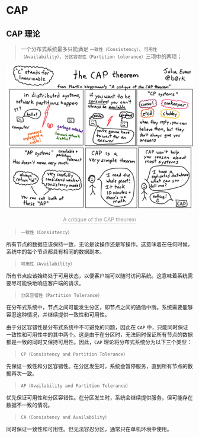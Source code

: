 # CAP

## CAP 理论

> 一个分布式系统最多只能满足 `一致性（Consistency）`、`可用性（Availability）`、`分区容忍性（Partition tolorance）`三项中的两项；

![](,/../img/cap.png)
<center>
    <div style="color:orange; border-bottom: 1px solid #d9d9d9;
    display: inline-block;
    color: #999;
    padding: 2px;">A critique of the CAP theorem</div>
</center>

> `一致性（Consistency）`

所有节点的数据应该保持一致，无论是读操作还是写操作。这意味着在任何时候，系统中的每个节点都具有相同的数据副本。

> `可用性（Availability）`

所有节点应该始终处于可用状态，以便客户端可以随时访问系统。这意味着系统需要尽可能快地响应客户端的请求。

> `分区容错性（Partition Tolerance）`

在分布式系统中，节点之间可能发生分区，即节点之间的通信中断。系统需要能够容忍这种情况，并继续提供一致性和可用性。

由于分区容错性是分布式系统中不可避免的问题，因此在 `CAP` 中，只能同时保证一致性和可用性中的其中两个。这是由于在分区时，无法同时保证所有节点的数据都是一致的同时又保持可用性。因此，`CAP` 理论将分布式系统分为以下三个类型：

> `CP（Consistency and Partition Tolerance）`

先保证一致性和分区容错性。在分区发生时，系统会暂停服务，直到所有节点的数据再次一致。

> `AP（Availability and Partition Tolerance）`

优先保证可用性和分区容错性。在分区发生时，系统会继续提供服务，但可能存在数据不一致的情况。

> `CA（Consistency and Availability）`

同时保证一致性和可用性。但无法容忍分区，通常只在单机环境中使用。


